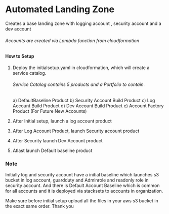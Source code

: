 
# Automated Landing Zone

Creates a base landing zone with logging account , security account and a dev account
###### Accounts are created via Lambda function from cloudformation 

#### How to Setup

1. Deploy the initialsetup.yaml in cloudformation, which will create a service catalog.
    
   ###### Service Catalog contains 5 products and a Portfolio to contain.
      a) DefaultBaseline Product
      b) Security Account Build Product
      c) Log Account Build Product
      d) Dev Account Build Product
      e) Account Factory Product (For Future New Accounts)


2. After Initial setup, launch a log account product 
3. After Log Account Product, launch Security account product
4. After Security launch Dev Account product
5. Atlast launch Default baseline product



### Note 

Initially log and security account have a initial baseline which launches s3 bucket in log account, guardduty and Adminrole and readonly role in security account.
And there is Default Account Baseline which is common for all accounts and it is deployed via stacksets to accounts in organization.

Make sure before initial setup upload all the files in your aws s3 bucket in the exact same order. Thank you

 
